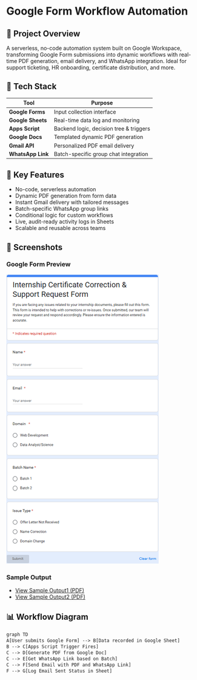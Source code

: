 # Google Form Workflow Automation

## 🧾 Project Overview
A serverless, no-code automation system built on Google Workspace, transforming Google Form submissions into dynamic workflows with real-time PDF generation, email delivery, and WhatsApp integration. Ideal for support ticketing, HR onboarding, certificate distribution, and more.

## 🔧 Tech Stack
| Tool               | Purpose                                  |
|--------------------|------------------------------------------|
| **Google Forms**   | Input collection interface               |
| **Google Sheets**  | Real-time data log and monitoring        |
| **Apps Script**    | Backend logic, decision tree & triggers  |
| **Google Docs**    | Templated dynamic PDF generation         |
| **Gmail API**      | Personalized PDF email delivery          |
| **WhatsApp Link**  | Batch-specific group chat integration    |

## 📂 Key Features
- No-code, serverless automation
- Dynamic PDF generation from form data
- Instant Gmail delivery with tailored messages
- Batch-specific WhatsApp group links
- Conditional logic for custom workflows
- Live, audit-ready activity logs in Sheets
- Scalable and reusable across teams

## 📸 Screenshots
### Google Form Preview
![Google Form Screenshot](assets/Google%20Form.png)

### Sample Output
- [View Sample Output1 (PDF)](assets/Sample%20Output1.pdf)
- [View Sample Output2 (PDF)](assets/Sample%20Output2.pdf)

## 📊 Workflow Diagram
```mermaid
graph TD
A[User submits Google Form] --> B[Data recorded in Google Sheet]
B --> C[Apps Script Trigger Fires]
C --> D[Generate PDF from Google Doc]
C --> E[Get WhatsApp Link based on Batch]
C --> F[Send Email with PDF and WhatsApp Link]
F --> G[Log Email Sent Status in Sheet]
